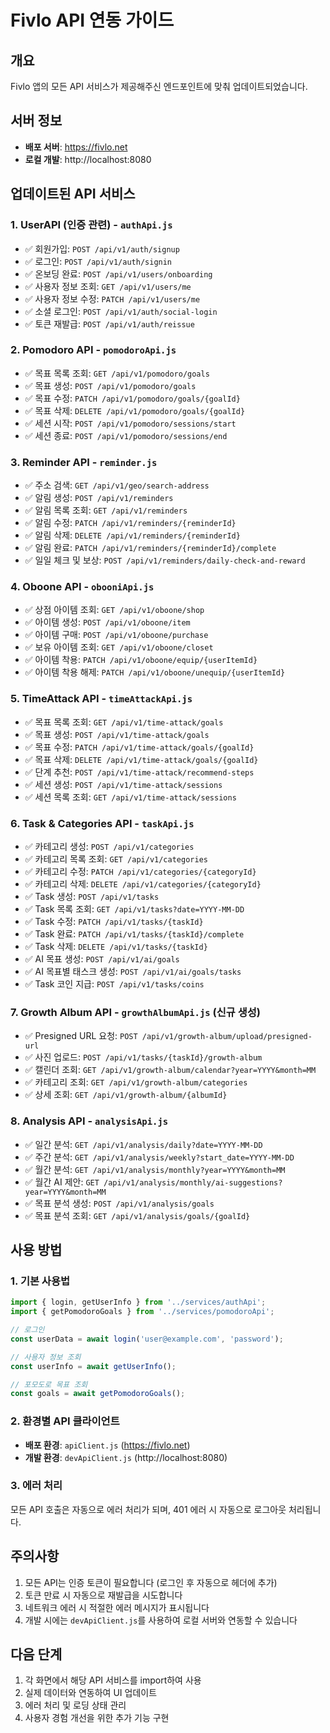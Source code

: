 # Fivlo API 연동 가이드

## 개요
Fivlo 앱의 모든 API 서비스가 제공해주신 엔드포인트에 맞춰 업데이트되었습니다.

## 서버 정보
- **배포 서버**: https://fivlo.net
- **로컬 개발**: http://localhost:8080

## 업데이트된 API 서비스

### 1. UserAPI (인증 관련) - `authApi.js`
- ✅ 회원가입: `POST /api/v1/auth/signup`
- ✅ 로그인: `POST /api/v1/auth/signin`
- ✅ 온보딩 완료: `POST /api/v1/users/onboarding`
- ✅ 사용자 정보 조회: `GET /api/v1/users/me`
- ✅ 사용자 정보 수정: `PATCH /api/v1/users/me`
- ✅ 소셜 로그인: `POST /api/v1/auth/social-login`
- ✅ 토큰 재발급: `POST /api/v1/auth/reissue`

### 2. Pomodoro API - `pomodoroApi.js`
- ✅ 목표 목록 조회: `GET /api/v1/pomodoro/goals`
- ✅ 목표 생성: `POST /api/v1/pomodoro/goals`
- ✅ 목표 수정: `PATCH /api/v1/pomodoro/goals/{goalId}`
- ✅ 목표 삭제: `DELETE /api/v1/pomodoro/goals/{goalId}`
- ✅ 세션 시작: `POST /api/v1/pomodoro/sessions/start`
- ✅ 세션 종료: `POST /api/v1/pomodoro/sessions/end`

### 3. Reminder API - `reminder.js`
- ✅ 주소 검색: `GET /api/v1/geo/search-address`
- ✅ 알림 생성: `POST /api/v1/reminders`
- ✅ 알림 목록 조회: `GET /api/v1/reminders`
- ✅ 알림 수정: `PATCH /api/v1/reminders/{reminderId}`
- ✅ 알림 삭제: `DELETE /api/v1/reminders/{reminderId}`
- ✅ 알림 완료: `PATCH /api/v1/reminders/{reminderId}/complete`
- ✅ 일일 체크 및 보상: `POST /api/v1/reminders/daily-check-and-reward`

### 4. Oboone API - `obooniApi.js`
- ✅ 상점 아이템 조회: `GET /api/v1/oboone/shop`
- ✅ 아이템 생성: `POST /api/v1/oboone/item`
- ✅ 아이템 구매: `POST /api/v1/oboone/purchase`
- ✅ 보유 아이템 조회: `GET /api/v1/oboone/closet`
- ✅ 아이템 착용: `PATCH /api/v1/oboone/equip/{userItemId}`
- ✅ 아이템 착용 해제: `PATCH /api/v1/oboone/unequip/{userItemId}`

### 5. TimeAttack API - `timeAttackApi.js`
- ✅ 목표 목록 조회: `GET /api/v1/time-attack/goals`
- ✅ 목표 생성: `POST /api/v1/time-attack/goals`
- ✅ 목표 수정: `PATCH /api/v1/time-attack/goals/{goalId}`
- ✅ 목표 삭제: `DELETE /api/v1/time-attack/goals/{goalId}`
- ✅ 단계 추천: `POST /api/v1/time-attack/recommend-steps`
- ✅ 세션 생성: `POST /api/v1/time-attack/sessions`
- ✅ 세션 목록 조회: `GET /api/v1/time-attack/sessions`

### 6. Task & Categories API - `taskApi.js`
- ✅ 카테고리 생성: `POST /api/v1/categories`
- ✅ 카테고리 목록 조회: `GET /api/v1/categories`
- ✅ 카테고리 수정: `PATCH /api/v1/categories/{categoryId}`
- ✅ 카테고리 삭제: `DELETE /api/v1/categories/{categoryId}`
- ✅ Task 생성: `POST /api/v1/tasks`
- ✅ Task 목록 조회: `GET /api/v1/tasks?date=YYYY-MM-DD`
- ✅ Task 수정: `PATCH /api/v1/tasks/{taskId}`
- ✅ Task 완료: `PATCH /api/v1/tasks/{taskId}/complete`
- ✅ Task 삭제: `DELETE /api/v1/tasks/{taskId}`
- ✅ AI 목표 생성: `POST /api/v1/ai/goals`
- ✅ AI 목표별 태스크 생성: `POST /api/v1/ai/goals/tasks`
- ✅ Task 코인 지급: `POST /api/v1/tasks/coins`

### 7. Growth Album API - `growthAlbumApi.js` (신규 생성)
- ✅ Presigned URL 요청: `POST /api/v1/growth-album/upload/presigned-url`
- ✅ 사진 업로드: `POST /api/v1/tasks/{taskId}/growth-album`
- ✅ 캘린더 조회: `GET /api/v1/growth-album/calendar?year=YYYY&month=MM`
- ✅ 카테고리 조회: `GET /api/v1/growth-album/categories`
- ✅ 상세 조회: `GET /api/v1/growth-album/{albumId}`

### 8. Analysis API - `analysisApi.js`
- ✅ 일간 분석: `GET /api/v1/analysis/daily?date=YYYY-MM-DD`
- ✅ 주간 분석: `GET /api/v1/analysis/weekly?start_date=YYYY-MM-DD`
- ✅ 월간 분석: `GET /api/v1/analysis/monthly?year=YYYY&month=MM`
- ✅ 월간 AI 제안: `GET /api/v1/analysis/monthly/ai-suggestions?year=YYYY&month=MM`
- ✅ 목표 분석 생성: `POST /api/v1/analysis/goals`
- ✅ 목표 분석 조회: `GET /api/v1/analysis/goals/{goalId}`

## 사용 방법

### 1. 기본 사용법
```javascript
import { login, getUserInfo } from '../services/authApi';
import { getPomodoroGoals } from '../services/pomodoroApi';

// 로그인
const userData = await login('user@example.com', 'password');

// 사용자 정보 조회
const userInfo = await getUserInfo();

// 포모도로 목표 조회
const goals = await getPomodoroGoals();
```

### 2. 환경별 API 클라이언트
- **배포 환경**: `apiClient.js` (https://fivlo.net)
- **개발 환경**: `devApiClient.js` (http://localhost:8080)

### 3. 에러 처리
모든 API 호출은 자동으로 에러 처리가 되며, 401 에러 시 자동으로 로그아웃 처리됩니다.

## 주의사항
1. 모든 API는 인증 토큰이 필요합니다 (로그인 후 자동으로 헤더에 추가)
2. 토큰 만료 시 자동으로 재발급을 시도합니다
3. 네트워크 에러 시 적절한 에러 메시지가 표시됩니다
4. 개발 시에는 `devApiClient.js`를 사용하여 로컬 서버와 연동할 수 있습니다

## 다음 단계
1. 각 화면에서 해당 API 서비스를 import하여 사용
2. 실제 데이터와 연동하여 UI 업데이트
3. 에러 처리 및 로딩 상태 관리
4. 사용자 경험 개선을 위한 추가 기능 구현
